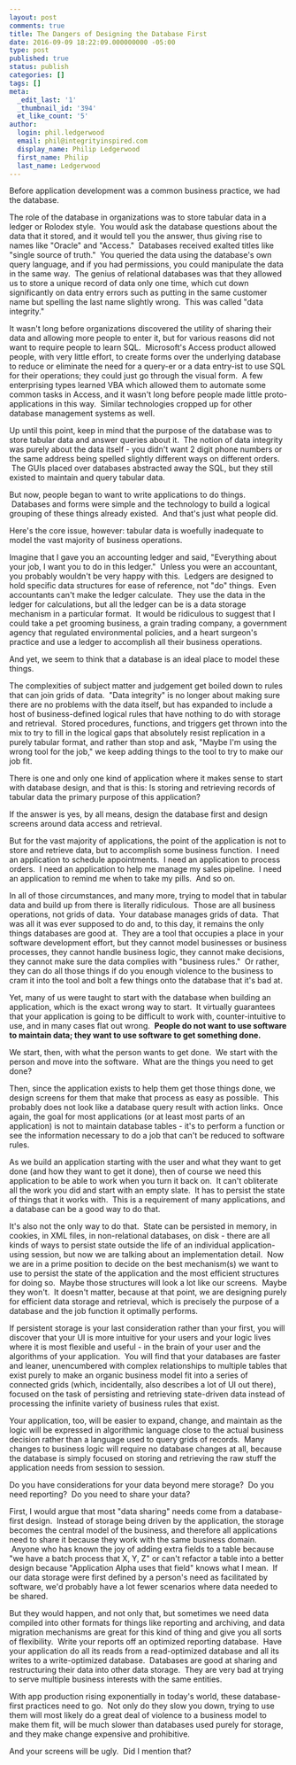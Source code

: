```yaml
---
layout: post
comments: true
title: The Dangers of Designing the Database First
date: 2016-09-09 18:22:09.000000000 -05:00
type: post
published: true
status: publish
categories: []
tags: []
meta:
  _edit_last: '1'
  _thumbnail_id: '394'
  et_like_count: '5'
author:
  login: phil.ledgerwood
  email: phil@integrityinspired.com
  display_name: Philip Ledgerwood
  first_name: Philip
  last_name: Ledgerwood
---
```

Before application development was a common business practice, we had the database.

The role of the database in organizations was to store tabular data in a ledger or Rolodex style.  You would ask the database questions about the data that it stored, and it would tell you the answer, thus giving rise to names like "Oracle" and "Access."  Databases received exalted titles like "single source of truth."  You queried the data using the database's own query language, and if you had permissions, you could manipulate the data in the same way.  The genius of relational databases was that they allowed us to store a unique record of data only one time, which cut down significantly on data entry errors such as putting in the same customer name but spelling the last name slightly wrong.  This was called "data integrity."

It wasn't long before organizations discovered the utility of sharing their data and allowing more people to enter it, but for various reasons did not want to require people to learn SQL.  Microsoft's Access product allowed people, with very little effort, to create forms over the underlying database to reduce or eliminate the need for a query-er or a data entry-ist to use SQL for their operations; they could just go through the visual form.  A few enterprising types learned VBA which allowed them to automate some common tasks in Access, and it wasn't long before people made little proto-applications in this way.  Similar technologies cropped up for other database management systems as well.

Up until this point, keep in mind that the purpose of the database was to store tabular data and answer queries about it.  The notion of data integrity was purely about the data itself - you didn't want 2 digit phone numbers or the same address being spelled slightly different ways on different orders.  The GUIs placed over databases abstracted away the SQL, but they still existed to maintain and query tabular data.

But now, people began to want to write applications to do things.  Databases and forms were simple and the technology to build a logical grouping of these things already existed.  And that's just what people did.

Here's the core issue, however: tabular data is woefully inadequate to model the vast majority of business operations.

Imagine that I gave you an accounting ledger and said, "Everything about your job, I want you to do in this ledger."  Unless you were an accountant, you probably wouldn't be very happy with this.  Ledgers are designed to hold specific data structures for ease of reference, not "do" things.  Even accountants can't make the ledger calculate.  They use the data in the ledger for calculations, but all the ledger can be is a data storage mechanism in a particular format.  It would be ridiculous to suggest that I could take a pet grooming business, a grain trading company, a government agency that regulated environmental policies, and a heart surgeon's practice and use a ledger to accomplish all their business operations.

And yet, we seem to think that a database is an ideal place to model these things.

The complexities of subject matter and judgement get boiled down to rules that can join grids of data.  "Data integrity" is no longer about making sure there are no problems with the data itself, but has expanded to include a host of business-defined logical rules that have nothing to do with storage and retrieval.  Stored procedures, functions, and triggers get thrown into the mix to try to fill in the logical gaps that absolutely resist replication in a purely tabular format, and rather than stop and ask, "Maybe I'm using the wrong tool for the job," we keep adding things to the tool to try to make our job fit.

There is one and only one kind of application where it makes sense to start with database design, and that is this: Is storing and retrieving records of tabular data the primary purpose of this application?

If the answer is yes, by all means, design the database first and design screens around data access and retrieval.

But for the vast majority of applications, the point of the application is not to store and retrieve data, but to accomplish some business function.  I need an application to schedule appointments.  I need an application to process orders.  I need an application to help me manage my sales pipeline.  I need an application to remind me when to take my pills.  And so on.

In all of those circumstances, and many more, trying to model that in tabular data and build up from there is literally ridiculous.  Those are all business operations, not grids of data.  Your database manages grids of data.  That was all it was ever supposed to do and, to this day, it remains the only things databases are good at.  They are a tool that occupies a place in your software development effort, but they cannot model businesses or business processes, they cannot handle business logic, they cannot make decisions, they cannot make sure the data complies with "business rules."  Or rather, they can do all those things if do you enough violence to the business to cram it into the tool and bolt a few things onto the database that it's bad at.

Yet, many of us were taught to start with the database when building an application, which is the exact wrong way to start.  It virtually guarantees that your application is going to be difficult to work with, counter-intuitive to use, and in many cases flat out wrong.  **People do not want to use software to maintain data; they want to use software to get something done.**

We start, then, with what the person wants to get done.  We start with the person and move into the software.  What are the things you need to get done?

Then, since the application exists to help them get those things done, we design screens for them that make that process as easy as possible.  This probably does not look like a database query result with action links.  Once again, the goal for most applications (or at least most parts of an application) is not to maintain database tables - it's to perform a function or see the information necessary to do a job that can't be reduced to software rules.

As we build an application starting with the user and what they want to get done (and how they want to get it done), then of course we need this application to be able to work when you turn it back on.  It can't obliterate all the work you did and start with an empty slate.  It has to persist the state of things that it works with.  This is a requirement of many applications, and a database can be a good way to do that.

It's also not the only way to do that.  State can be persisted in memory, in cookies, in XML files, in non-relational databases, on disk - there are all kinds of ways to persist state outside the life of an individual application-using session, but now we are talking about an implementation detail.  Now we are in a prime position to decide on the best mechanism(s) we want to use to persist the state of the application and the most efficient structures for doing so.  Maybe those structures will look a lot like our screens.  Maybe they won't.  It doesn't matter, because at that point, we are designing purely for efficient data storage and retrieval, which is precisely the purpose of a database and the job function it optimally performs.

If persistent storage is your last consideration rather than your first, you will discover that your UI is more intuitive for your users and your logic lives where it is most flexible and useful - in the brain of your user and the algorithms of your application.  You will find that your databases are faster and leaner, unencumbered with complex relationships to multiple tables that exist purely to make an organic business model fit into a series of connected grids (which, incidentally, also describes a lot of UI out there), focused on the task of persisting and retrieving state-driven data instead of processing the infinite variety of business rules that exist.

Your application, too, will be easier to expand, change, and maintain as the logic will be expressed in algorithmic language close to the actual business decision rather than a language used to query grids of records.  Many changes to business logic will require no database changes at all, because the database is simply focused on storing and retrieving the raw stuff the application needs from session to session.

Do you have considerations for your data beyond mere storage?  Do you need reporting?  Do you need to share your data?

First, I would argue that most "data sharing" needs come from a database-first design.  Instead of storage being driven by the application, the storage becomes the central model of the business, and therefore all applications need to share it because they work with the same business domain.  Anyone who has known the joy of adding extra fields to a table because "we have a batch process that X, Y, Z" or can't refactor a table into a better design because "Application Alpha uses that field" knows what I mean.  If our data storage were first defined by a person's need as facilitated by software, we'd probably have a lot fewer scenarios where data needed to be shared.

But they would happen, and not only that, but sometimes we need data compiled into other formats for things like reporting and archiving, and data migration mechanisms are great for this kind of thing and give you all sorts of flexibility.  Write your reports off an optimized reporting database.  Have your application do all its reads from a read-optimized database and all its writes to a write-optimized database.  Databases are good at sharing and restructuring their data into other data storage.  They are very bad at trying to serve multiple business interests with the same entities.

With app production rising exponentially in today's world, these database-first practices need to go.  Not only do they slow you down, trying to use them will most likely do a great deal of violence to a business model to make them fit, will be much slower than databases used purely for storage, and they make change expensive and prohibitive.

And your screens will be ugly.  Did I mention that?
